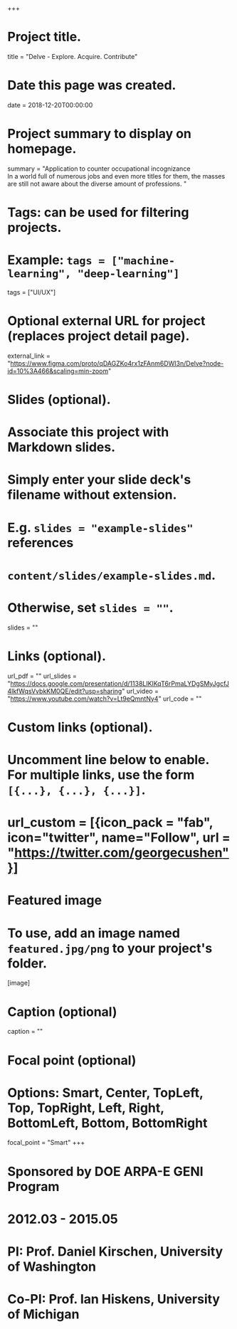 +++
# Project title.
title = "Delve - Explore. Acquire. Contribute"

# Date this page was created.
date = 2018-12-20T00:00:00

# Project summary to display on homepage.
summary = "Application to counter occupational incognizance   
In a world full of numerous jobs and even more titles for them, the masses are still not aware about the diverse amount of professions.
"

# Tags: can be used for filtering projects.
# Example: `tags = ["machine-learning", "deep-learning"]`
tags = ["UI/UX"]

# Optional external URL for project (replaces project detail page).
external_link = "https://www.figma.com/proto/qDAGZKo4rx1zFAnm6DWI3n/Delve?node-id=10%3A466&scaling=min-zoom"

# Slides (optional).
#   Associate this project with Markdown slides.
#   Simply enter your slide deck's filename without extension.
#   E.g. `slides = "example-slides"` references 
#   `content/slides/example-slides.md`.
#   Otherwise, set `slides = ""`.
slides = ""

# Links (optional).
url_pdf = ""
url_slides = "https://docs.google.com/presentation/d/1138LIKlKqT6rPmaLYDgSMyJgcfJ4lkfWqsVvbkKM0QE/edit?usp=sharing"
url_video = "https://www.youtube.com/watch?v=Lt9eQmntNy4"
url_code = ""

# Custom links (optional).
#   Uncomment line below to enable. For multiple links, use the form `[{...}, {...}, {...}]`.
# url_custom = [{icon_pack = "fab", icon="twitter", name="Follow", url = "https://twitter.com/georgecushen"}]

# Featured image
# To use, add an image named `featured.jpg/png` to your project's folder. 
[image]
  # Caption (optional)
  caption = ""
  
  # Focal point (optional)
  # Options: Smart, Center, TopLeft, Top, TopRight, Left, Right, BottomLeft, Bottom, BottomRight
  focal_point = "Smart"
+++

# Sponsored by DOE ARPA-E GENI Program

# 2012.03 - 2015.05

# PI: Prof. Daniel Kirschen, University of Washington

# Co-PI: Prof. Ian Hiskens, University of Michigan

